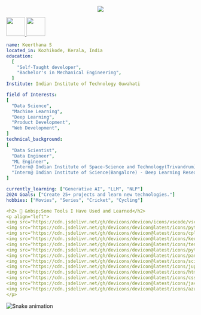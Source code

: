 <p align="center">
  <img src="https://capsule-render.vercel.app/api?text=Hey Everyone!
    🕹️&animation=fadeIn&type=waving&color=gradient&height=100"/>
</p>

<a href="https://www.instagram.com/keerthanasubramanian2004/">
  <img height="50" src="https://user-images.githubusercontent.com/46517096/166974368-9798f39f-1f46-499c-b14e-81f0a3f83a06.png"/>
</a>
<a href="https://www.instagram.com/keerthanasubramanian2004/">
  <img height="50" src="![image](https://github.com/KeerthanaS04/KeerthanaS04/assets/95169415/bd6008ef-1d2d-4e29-86cf-44a566f2f479)
"/>
</a>

```yaml
name: Keerthana S
located_in: Kozhikode, Kerala, India
education:
  [
    "Self-Taught developer",
    "Bachelor's in Mechanical Engineering",
  ]
Institute: Indian Institute of Technology Guwahati

field of Interests:
[
  "Data Science",
  "Machine Learning",
  "Deep Learning",
  "Product Development",
  "Web Development",
]
technical_background:
[
  "Data Scientist",
  "Data Engineer",
  "ML Engineer",
  "Intern@ Indian Institute of Space-Science and Technology(Trivandrum) - Deep Learning Research",
  "Intern@ Indian Institute of Science(Bangalore) - Deep Learning Research",
]

currently_learning: ["Generative AI", "LLM", "NLP"]
2024 Goals: ["Create 25+ projects and learn new technologies."]
hobbies: ["Movies", "Series", "Cricket", "Cycling"]

<h2> 🚀 &nbsp;Some Tools I Have Used and Learned</h2>
<p align="left">
<img src="https://cdn.jsdelivr.net/gh/devicons/devicon/icons/vscode/vscode-original.svg" alt="vscode" width="45" height="45"/>
<img src="https://cdn.jsdelivr.net/gh/devicons/devicon@latest/icons/python/python-original.svg" alt="python" width="45" height="45"/>
<img src="https://cdn.jsdelivr.net/gh/devicons/devicon@latest/icons/cplusplus/cplusplus-original.svg" alt="cpp" width="45" height="45"/>
<img src="https://cdn.jsdelivr.net/gh/devicons/devicon@latest/icons/keras/keras-original.svg" alt="keras" width="45" height="45" />
<img src="https://cdn.jsdelivr.net/gh/devicons/devicon@latest/icons/tensorflow/tensorflow-original.svg" alt="tensorflow" width="45" height="45"/>
<img src="https://cdn.jsdelivr.net/gh/devicons/devicon@latest/icons/pytorch/pytorch-original.svg" alt="pytorch" width="45" height="45"/>
<img src="https://cdn.jsdelivr.net/gh/devicons/devicon@latest/icons/pandas/pandas-original.svg" alt="pandas" width="45" height="45"/>
<img src="https://cdn.jsdelivr.net/gh/devicons/devicon@latest/icons/scikitlearn/scikitlearn-original.svg" alt="scikit-learn" width="45" height="45" />
<img src="https://cdn.jsdelivr.net/gh/devicons/devicon@latest/icons/jupyter/jupyter-original.svg" alt="jupyter" width="45" height="45"/>
<img src="https://cdn.jsdelivr.net/gh/devicons/devicon@latest/icons/html5/html5-original.svg" alt="html5" width="45" height="45"/>
<img src="https://cdn.jsdelivr.net/gh/devicons/devicon@latest/icons/css3/css3-original.svg" alt="css" width="45" height="45"/>
<img src="https://cdn.jsdelivr.net/gh/devicons/devicon@latest/icons/javascript/javascript-original.svg" alt="javascript" width="45" height="45" />
<img src="https://cdn.jsdelivr.net/gh/devicons/devicon@latest/icons/azuresqldatabase/azuresqldatabase-original.svg" alt="sql" width="45" height="45"/>
</p>
```

![Snake animation](https://github.com/KeerthanaS04/KeerthanaS04/blob/output/github-contribution-grid-snake.svg)
